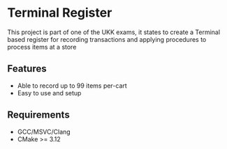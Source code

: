 # Terminal Register

This project is part of one of the UKK exams, it states to create a Terminal
based register for recording transactions and applying procedures to process
items at a store

## Features

- Able to record up to 99 items per-cart
- Easy to use and setup

## Requirements

- GCC/MSVC/Clang
- CMake >= 3.12
